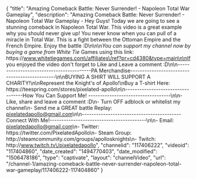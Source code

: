 {
    "title": "Amazing Comeback Battle: Never Surrender! - Napoleon Total War Gameplay",
    "description": "Amazing Comeback Battle: Never Surrender! - Napoleon Total War Gameplay - Hey Guys! Today we are going to see a stunning comeback in Napoleon Total War.  This video is a great example why you should never give up! You never know when you can pull of a miracle in Total War.  This is a fight between the Ottoman Empire and the French Empire. Enjoy the battle :D\n\n\n*You can support my channel now by buying a game from White Tie* Games using this link: https:\/\/www.whitetiegames.com\/affiliates\/ref?pr=cd4380&type=main\n\nIf you enjoyed the video don't forget to Like and Leave a comment :D\n\n-----------------------------------------PA Merchandise----------------------------------------------\n\nBUYING A SHIRT WILL SUPPORT A CHARITY!\n\nRepresent the Knight's of Apollo!\nBuy a T-shirt Here: https:\/\/teespring.com\/stores\/pixelated-apollo\n\n----------------------------------How You Can Support Me! -----------------------------------\n\n- Like, share and leave a comment :D\n- Turn OFF adblock or whitelist my channel\n- Send me a GREAT battle Replay: pixelatedapollo@gmail.com\n\n------------------------------------------Connect With Me!-----------------------------------------\n\n- Email: pixelatedapollo@gmail.com\n- Twitter: https:\/\/twitter.com\/PixelatedApollo\n- Steam Group:  http:\/\/steamcommunity.com\/groups\/apollosknights\n- Twitch: http:\/\/www.twitch.tv\/pixelatedapollo",
    "channelid": "117406222",
    "videoid": "117404860",
    "date_created": "1494770403",
    "date_modified": "1506478186",
    "type": "captivate",
    "layout": "channelVideo",
    "url": "\/channel-1\/amazing-comeback-battle-never-surrender-napoleon-total-war-gameplay\/117406222-117404860"
}